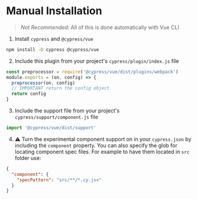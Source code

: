 # Manual Installation

> _Not Recommended_: All of this is done automatically with Vue CLI

1. Install `cypress` and `@cypress/vue`

```sh
npm install -D cypress @cypress/vue
```

2. Include this plugin from your project's `cypress/plugin/index.js` file

```js
const preprocessor = require('@cypress/vue/dist/plugins/webpack')
module.exports = (on, config) => {
  preprocessor(on, config)
  // IMPORTANT return the config object
  return config
}
```

3. Include the support file from your project's `cypress/support/component.js` file

```js
import '@cypress/vue/dist/support'
```

4. ⚠️ Turn the experimental component support on in your `cypress.json` by including the `component` property. You can also specify the glob for locating component spec files. For example to have them located in `src` folder use:

```json
{
  "component": {
    "specPattern": "src/**/*.cy.jsx"
  }
}
```
